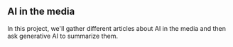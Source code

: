 ## AI in the media
In this project, we'll gather different articles about AI in the media and then ask generative AI to summarize them. 